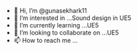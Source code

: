 - 👋 Hi, I’m @gunasekhark11
- 👀 I’m interested in ...Sound design in UE5
- 🌱 I’m currently learning ...UE5
- 💞️ I’m looking to collaborate on ...UE5 
- 📫 How to reach me ...

<!---
gunasekhark11/gunasekhark11 is a ✨ special ✨ repository because its `README.md` (this file) appears on your GitHub profile.
You can click the Preview link to take a look at your changes.
--->
